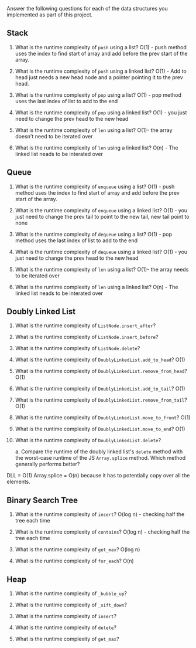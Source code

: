 Answer the following questions for each of the data structures you implemented as part of this project.

## Stack

1. What is the runtime complexity of `push` using a list?
O(1) - push method uses the index to find start of array and add before the prev start of the array.

2. What is the runtime complexity of `push` using a linked list?
O(1) - Add to head just needs a new head node and a pointer pointing it to the prev head.

3. What is the runtime complexity of `pop` using a list?
O(1) - pop method uses the last index of list to add to the end

4. What is the runtime complexity of `pop` using a linked list?
O(1) - you just need to change the prev head to the new head 

5. What is the runtime complexity of `len` using a list?
O(1)- the array doesn't need to be iterated over 

6. What is the runtime complexity of `len` using a linked list?
O(n) - The linked list neads to be interated over

## Queue

1. What is the runtime complexity of `enqueue` using a list?
O(1) - push method uses the index to find start of array and add before the prev start of the array.

2. What is the runtime complexity of `enqueue` using a linked list?
O(1) - you just need to change the prev tail to point to the new tail, new tail point to none

3. What is the runtime complexity of `dequeue` using a list?
O(1) - pop method uses the last index of list to add to the end

4. What is the runtime complexity of `dequeue` using a linked list?
O(1) - you just need to change the prev head to the new head 

5. What is the runtime complexity of `len` using a list?
O(1)- the array needs to be iterated over

6. What is the runtime complexity of `len` using a linked list?
O(n) - The linked list neads to be interated over

## Doubly Linked List

1. What is the runtime complexity of `ListNode.insert_after`?

2. What is the runtime complexity of `ListNode.insert_before`?

3. What is the runtime complexity of `ListNode.delete`?

4. What is the runtime complexity of `DoublyLinkedList.add_to_head`?
O(1)

5. What is the runtime complexity of `DoublyLinkedList.remove_from_head`?
O(1)

6. What is the runtime complexity of `DoublyLinkedList.add_to_tail`?
O(1)

7. What is the runtime complexity of `DoublyLinkedList.remove_from_tail`?
O(1)

8. What is the runtime complexity of `DoublyLinkedList.move_to_front`?
O(1)

9. What is the runtime complexity of `DoublyLinkedList.move_to_end`?
O(1)

10. What is the runtime complexity of `DoublyLinkedList.delete`?

    a. Compare the runtime of the doubly linked list's `delete` method with the worst-case runtime of the JS `Array.splice` method. Which method generally performs better?

DLL = O(1)  Array.splice = O(n) because it has to potentially copy over all the elements.

## Binary Search Tree

1. What is the runtime complexity of `insert`? 
O(log n) - checking half the tree each time

2. What is the runtime complexity of `contains`?
O(log n) - checking half the tree each time

3. What is the runtime complexity of `get_max`? 
O(log n)

4. What is the runtime complexity of `for_each`?
O(n)
    
## Heap

1. What is the runtime complexity of `_bubble_up`?

2. What is the runtime complexity of `_sift_down`?

3. What is the runtime complexity of `insert`?

4. What is the runtime complexity of `delete`?

5. What is the runtime complexity of `get_max`?
